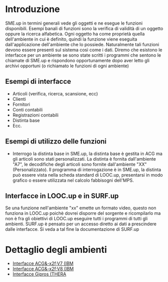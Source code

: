 # Introduzione
SME.up in termini generali vede gli oggetti e ne esegue le funzioni disponibili. Esempi banali di funzioni sono la verifica di validità di un oggetto oppure la ricerca alfabetica. Ogni oggetto ha come proprietà quella dell'ambiente in cui è definito, quindi la funzione viene eseguita dall'applicazione dell'ambiente che lo possiede. Naturalmente tali funzioni devono essere presenti sul sistema così come i dati.
Diremo che esistono le interfacce per un ambiente se sono state scritti i programmi che sentono le chiamate di SME.up e rispondono opportunamente dopo aver letto gli archivi opportuni (o richiamato le funzioni di ogni ambiente)

## Esempi di interfacce
 * Articoli (verifica, ricerca, scansione, ecc)
 * Clienti
 * Fornitori
 * Conti contabili
 * Registrazioni contabili
 * Distinta base
 * Ecc.

## Esempi di utilizzo delle funzioni
- Interrogo la distinta base in SME.up, la distinta base è gestita in ACG ma gli articoli sono stati personalizzati. La distinta è fornita dall'ambiente "A7", le decodifiche degli articoli sono fornite dall'ambiente "XX" (Personalizzato). Il programma di interrogazione è in SME.up, la distinta può essere vista nella scheda standard di LOOC.up, presentarsi in modo grafico o essere utilizzata nel calcolo fabbisogni dell'MPS.

## Interfacce in LOOC.up e in SURF.up
Se una funzione nell'ambiente "xx" emette un formato video, questo non funziona in LOOC.up poichè dovrei disporre del sorgente e ricompilarlo ma non è fra gli obiettivi di LOOC.up eseguire tutti i programmi di tutti gli ambienti. SURF.up è pensato per un accesso diretto ai dati a prescindere dalle interfacce. Si veda a tal fine la documentazione di SURF.up

# Dettaglio degli ambienti
- [Interfacce ACG&-x2f;V7 (IBM](Sorgenti/MB/DOC/B£INTE_IA7)
- [Interfacce ACG&-x2f;V8 (IBM](Sorgenti/MB/DOC/B£INTE_IA8)
- [Interfacce Gipros (THERA](Sorgenti/MB/DOC/B£INTE_IG6)

